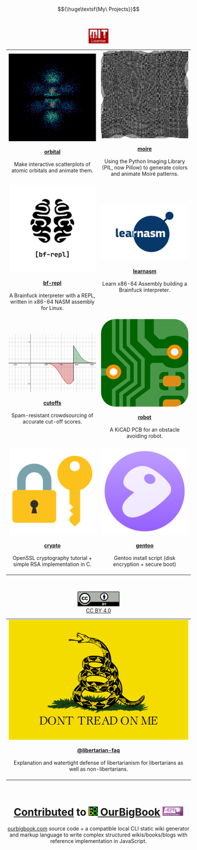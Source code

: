 $${\huge\textsf{My\ Projects}}$$

<br><div align="center"><a href="https://www.mit.edu/~amini/LICENSE.md"><img src="mit.png" height="40px"></a></div>

<table>
	<tr>
		<td align="center" width="50%">
			<a href="https://github.com/sidstuff/orbital"><img src="orbital.png" width="100%"><br><br><b>orbital</b></a><br><br>Make interactive scatterplots of atomic orbitals and animate them.<br><br>
		</td>
		<td align="center" width="50%">
			<a href="https://github.com/sidstuff/moire"><img src="moire.png" width="100%"><br><br><b>moire</b></a><br><br>Using the Python Imaging Library (PIL, now Pillow) to generate colors and animate Moiré patterns.<br><br>
		</td>
	</tr>
	<tr>
		<td align="center" width="50%">
			<a href="https://github.com/sidstuff/bf-repl"><img src="bf-repl.png" width="100%"><br><br><b>bf-repl</b></a><br><br>A Brainfuck interpreter with a REPL, written in x86-64 NASM assembly for Linux.<br><br>
		</td>
		<td align="center" width="50%">
			<a href="https://github.com/sidstuff/learnasm"><img src="learnasm.jpg" width="100%"><br><br><b>learnasm</b></a><br><br>Learn x86-64 Assembly building a Brainfuck interpreter.<br><br>
		</td>
	</tr>
	<tr>
		<td align="center" width="50%">
			<a href="https://github.com/sidstuff/cutoffs"><img src="cutoffs.png" width="100%"><br><br><b>cutoffs</b></a><br><br>Spam-resistant crowdsourcing of accurate cut-off scores.<br><br>
		</td>
		<td align="center" width="50%">
			<a href="https://github.com/sidstuff/robot"><img src="robot.png" width="100%"><br><br><b>robot</b></a><br><br>A KiCAD PCB for an obstacle avoiding robot.<br><br>
		</td>
	</tr>
	<tr>
		<td align="center" width="50%">
			<a href="https://github.com/sidstuff/crypto"><img src="crypto.png" width="100%"><br><br><b>crypto</b></a><br><br>OpenSSL cryptography tutorial +<br>simple RSA implementation in C.<br><br>
		</td>
		<td align="center" width="50%">
			<a href="https://github.com/sidstuff/gentoo"><img src="gentoo.png" width="100%"><br><br><b>gentoo</b></a><br><br>Gentoo install script (disk encryption + secure boot)<br><br>
		</td>
	</tr>
</table>

<br><div align="center"><a href="https://creativecommons.org/licenses/by/4.0/legalcode.txt"><img src="cc-by.png" height="40px"><br>CC BY 4.0</a>

<table><tr><td align="center">
	<a href="https://github.com/libertarian-faq"><img src="flag.png"><br><br><b>@libertarian-faq</b></a><br><br>Explanation and watertight defense of libertarianism for libertarians as well as non-libertarians.<br><br>
</td></tr></table><br>

<h1><a href="https://github.com/ourbigbook/ourbigbook/commits?author=sidstuff">Contributed</a> to <a href="https://github.com/ourbigbook/ourbigbook"><img src="ourbigbook.svg" height="25px"> OurBigBook</a> <a href="https://www.gnu.org/licenses/agpl-3.0.txt"><img src="agpl3.png" height="25px"></a></h1>
<a href="https://ourbigbook.com">ourbigbook.com</a> source code + a compatible local CLI static wiki generator and markup language to write complex structured wikis/books/blogs with reference implementation in JavaScript.
